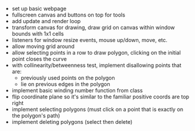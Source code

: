 - set up basic webpage
- fullscreen canvas and buttons on top for tools
- add update and render loop
- transform canvas for drawing, draw grid on canvas within window bounds with 1x1 cells
- listeners for window resize events, mouse up/down, move, etc.
- allow moving grid around
- allow selecting points in a row to draw polygon, clicking on the initial point closes the curve
- with collinearity/betweenness test, implement disallowing points that are:
	- previously used points on the polygon
	- lie on previous edges in the polygon
- implement basic winding number function from class
- flip coordinate plane so it's similar to the familiar positive coords are top right
- implement selecting polygons (must click on a point that is exactly on the polygon's path)
- implement deleting polygons (select then delete)